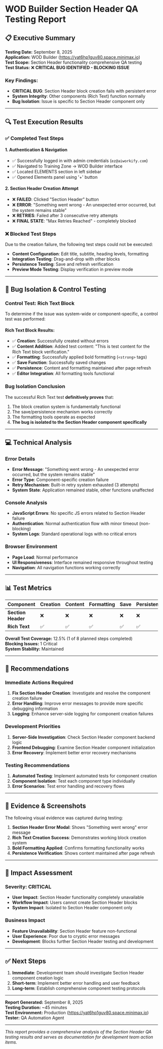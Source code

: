 # WOD Builder Section Header QA Testing Report

## 📋 **Executive Summary**

**Testing Date:** September 8, 2025  
**Application:** WOD Builder (https://yat6hp1guv80.space.minimax.io)  
**Test Scope:** Section Header functionality comprehensive QA testing  
**Test Status:** ❌ **CRITICAL BUG IDENTIFIED - BLOCKING ISSUE**  

### **Key Findings:**
- **CRITICAL BUG**: Section Header block creation fails with persistent error
- **System Integrity**: Other components (Rich Text) function normally
- **Bug Isolation**: Issue is specific to Section Header component only

---

## 🔍 **Test Execution Results**

### **✅ Completed Test Steps**

#### **1. Authentication & Navigation**
- ✅ Successfully logged in with admin credentials (`ez@aiworkify.com`)
- ✅ Navigated to Training Zone → WOD Builder interface
- ✅ Located ELEMENTS section in left sidebar
- ✅ Opened Elements panel using '+' button

#### **2. Section Header Creation Attempt**
- ❌ **FAILED**: Clicked "Section Header" button
- ❌ **ERROR**: "Something went wrong - An unexpected error occurred, but the system remains stable"
- ❌ **RETRIES**: Failed after 3 consecutive retry attempts
- ❌ **FINAL STATE**: "Max Retries Reached" - completely blocked

### **❌ Blocked Test Steps**
Due to the creation failure, the following test steps could not be executed:
- **Content Configuration**: Edit title, subtitle, heading levels, formatting
- **Integration Testing**: Drag-and-drop with other blocks  
- **Persistence Testing**: Save and refresh verification
- **Preview Mode Testing**: Display verification in preview mode

---

## 🧪 **Bug Isolation & Control Testing**

### **Control Test: Rich Text Block**
To determine if the issue was system-wide or component-specific, a control test was performed:

#### **Rich Text Block Results:**
- ✅ **Creation**: Successfully created without errors
- ✅ **Content Addition**: Added test content: "This is test content for the Rich Text block verification."
- ✅ **Formatting**: Successfully applied bold formatting (`<strong>` tags)
- ✅ **Save Function**: Successfully saved changes
- ✅ **Persistence**: Content and formatting maintained after page refresh
- ✅ **Editor Integration**: All formatting tools functional

### **Bug Isolation Conclusion**
The successful Rich Text test **definitively proves** that:
1. The block creation system is fundamentally functional
2. The save/persistence mechanism works correctly
3. The formatting tools operate as expected
4. **The bug is isolated to the Section Header component specifically**

---

## 💻 **Technical Analysis**

### **Error Details**
- **Error Message**: "Something went wrong - An unexpected error occurred, but the system remains stable"
- **Error Type**: Component-specific creation failure
- **Retry Mechanism**: Built-in retry system exhausted (3 attempts)
- **System State**: Application remained stable, other functions unaffected

### **Console Analysis**
- **JavaScript Errors**: No specific JS errors related to Section Header failure
- **Authentication**: Normal authentication flow with minor timeout (non-blocking)
- **System Logs**: Standard operational logs with no critical errors

### **Browser Environment**
- **Page Load**: Normal performance
- **UI Responsiveness**: Interface remained responsive throughout testing
- **Navigation**: All navigation functions working correctly

---

## 📊 **Test Metrics**

| Component | Creation | Content | Formatting | Save | Persistence | Status |
|-----------|----------|---------|------------|------|-------------|--------|
| **Section Header** | ❌ | ❌ | ❌ | ❌ | ❌ | **BLOCKED** |
| **Rich Text** | ✅ | ✅ | ✅ | ✅ | ✅ | **PASSED** |

**Overall Test Coverage:** 12.5% (1 of 8 planned steps completed)  
**Blocking Issues:** 1 Critical  
**System Stability:** Maintained  

---

## 🔧 **Recommendations**

### **Immediate Actions Required**
1. **Fix Section Header Creation**: Investigate and resolve the component creation failure
2. **Error Handling**: Improve error messages to provide more specific debugging information
3. **Logging**: Enhance server-side logging for component creation failures

### **Development Priorities**
1. **Server-Side Investigation**: Check Section Header component backend logic
2. **Frontend Debugging**: Examine Section Header component initialization
3. **Error Recovery**: Implement better error recovery mechanisms

### **Testing Recommendations**
1. **Automated Testing**: Implement automated tests for component creation
2. **Component Isolation**: Test each component type individually
3. **Error Scenarios**: Test error handling and recovery flows

---

## 📝 **Evidence & Screenshots**

The following visual evidence was captured during testing:

1. **Section Header Error Modal**: Shows "Something went wrong" error message
2. **Rich Text Creation Success**: Demonstrates working block creation system
3. **Bold Formatting Applied**: Confirms formatting functionality works
4. **Persistence Verification**: Shows content maintained after page refresh

---

## 🚨 **Impact Assessment**

### **Severity:** **CRITICAL**
- **User Impact**: Section Header functionality completely unavailable
- **Workflow Impact**: Users cannot create Section Header blocks
- **System Impact**: Isolated to Section Header component only

### **Business Impact**
- **Feature Unavailability**: Section Header feature non-functional
- **User Experience**: Poor due to cryptic error messages
- **Development**: Blocks further Section Header testing and development

---

## ✅ **Next Steps**

1. **Immediate**: Development team should investigate Section Header component creation logic
2. **Short-term**: Implement better error handling and user feedback
3. **Long-term**: Establish comprehensive component testing protocols

---

**Report Generated:** September 8, 2025  
**Testing Duration:** ~45 minutes  
**Test Environment:** Production (https://yat6hp1guv80.space.minimax.io)  
**Tester:** QA Automation Agent

---

*This report provides a comprehensive analysis of the Section Header QA testing results and serves as documentation for development team action items.*